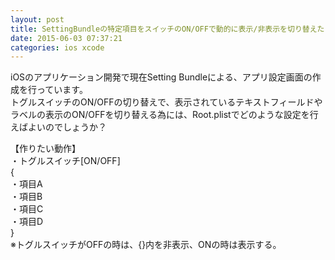```yaml
---
layout: post
title: SettingBundleの特定項目をスイッチのON/OFFで動的に表示/非表示を切り替えたい
date: 2015-06-03 07:37:21
categories: ios xcode
---
```

<!-- {% raw %} -->
<p>iOSのアプリケーション開発で現在Setting Bundleによる、アプリ設定画面の作成を行っています。<br>
トグルスイッチのON/OFFの切り替えで、表示されているテキストフィールドやラベルの表示のON/OFFを切り替える為には、Root.plistでどのような設定を行えばよいのでしょうか？</p>

<p>【作りたい動作】<br>
・トグルスイッチ[ON/OFF]<br>
{<br>
 ・項目A<br>
 ・項目B<br>
 ・項目C<br>
 ・項目D<br>
}<br>
※トグルスイッチがOFFの時は、{}内を非表示、ONの時は表示する。</p>
<!-- {% endraw %} -->
